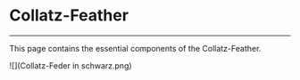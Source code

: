 # Collatz-Feather
***
This page contains the essential components of the Collatz-Feather.

![](Collatz-Feder in schwarz.png)

